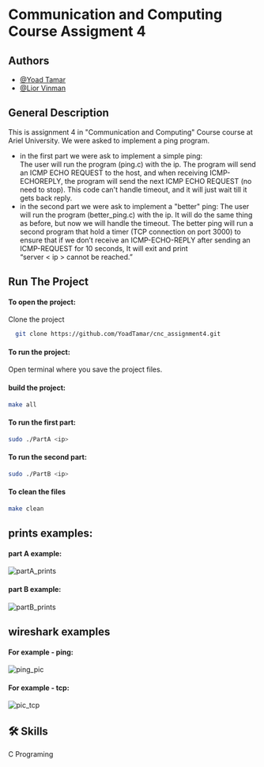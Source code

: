 
# Communication and Computing Course Assigment 4


## Authors

- [@Yoad Tamar](https://github.com/YoadTamar)
- [@Lior Vinman](https://github.com/liorvi35)

## General Description
This is assignment 4 in "Communication and Computing" Course course at Ariel University.
We were asked to implement a ping program.
- in the first part we were ask to implement a simple ping: <br>
  The user will run the program (ping.c) with the ip. The program will send an ICMP ECHO REQUEST to the host, and when receiving ICMP-ECHOREPLY, the program will send the next ICMP ECHO REQUEST (no need to stop). 
  This code can't handle timeout, and it will just wait till it gets back reply.
- in the second part we were ask to implement a "better" ping:
   The user will run the program (better_ping.c) with the ip. It will do the same thing as before, but now we will handle the timeout.
   The better ping will run a second program that hold a timer (TCP connection on port 3000) to ensure that if we don’t receive an ICMP-ECHO-REPLY after sending an ICMP-REQUEST for 10 seconds, It will exit and print <br> “server < ip > cannot be reached.”

## Run The Project 

#### To open the project:

Clone the project

```bash
  git clone https://github.com/YoadTamar/cnc_assignment4.git
```
#### To run the project:

Open terminal where you save the project files.

#### build the project:
```bash
make all
```
#### To run the first part:
```bash
sudo ./PartA <ip>
```
#### To run the second part:
```bash
sudo ./PartB <ip>
```
#### To clean the files
```bash
make clean
```
## prints examples:

#### part A example:
![partA_prints](https://user-images.githubusercontent.com/119599940/210381863-273b331e-ed84-4287-a90d-771ad68fc9a2.png)

#### part B example:
![partB_prints](https://user-images.githubusercontent.com/119599940/210381982-456d747e-f566-4a3b-9a3d-57fdc65de14b.png)



## wireshark examples


#### For example - ping:

![ping_pic](https://user-images.githubusercontent.com/119599940/210381265-9a3c9d51-830a-4d25-a948-2111cb9cc27a.png)


#### For example - tcp:

![pic_tcp](https://user-images.githubusercontent.com/119599940/210381373-dadc8221-931d-4c2a-a6a7-47b918e61bef.png)

## 🛠 Skills
C Programing 

